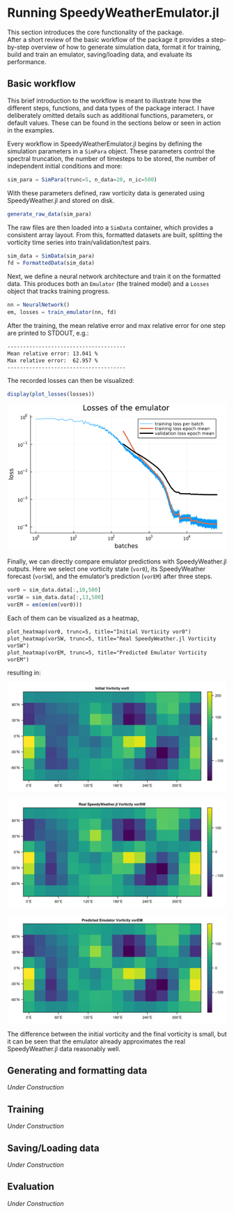 # Running SpeedyWeatherEmulator.jl

This section introduces the core functionality of the package.  
After a short review of the basic workflow of the package it provides a step-by-step overview of how to generate simulation data, format it for training, build and train an emulator, saving/loading data, and evaluate its performance.


## Basic workflow

This brief introduction to the workflow is meant to illustrate how the different steps, functions, and data types of the package interact. I have deliberately omitted details such as additional functions, parameters, or default values. These can be found in the sections below or seen in action in the examples.

Every workflow in SpeedyWeatherEmulator.jl begins by defining the simulation parameters in a `SimPara` object. These parameters control the spectral truncation, the number of timesteps to be stored, the number of independent initial conditions and more:

```julia
sim_para = SimPara(trunc=5, n_data=20, n_ic=500)
```

With these parameters defined, raw vorticity data is generated using SpeedyWeather.jl and stored on disk.

```julia
generate_raw_data(sim_para)
```

The raw files are then loaded into a `SimData` container, which provides a consistent array layout. From this, formatted datasets are built, splitting the vorticity time series into train/validation/test pairs.

```julia
sim_data = SimData(sim_para)
fd = FormattedData(sim_data)
```

Next, we define a neural network architecture and train it on the formatted data. This produces both an `Emulator` (the trained model) and a `Losses` object that tracks training progress.

```julia
nn = NeuralNetwork()
em, losses = train_emulator(nn, fd)
```

After the training, the mean relative error and max relative error for one step are printed to STDOUT, e.g.:

```text
--------------------------------------
Mean relative error: 13.041 %
Max relative error:  62.957 %
--------------------------------------
```

The recorded losses can then be visualized:

```julia
display(plot_losses(losses))
```

![Loss curves](assets/doc_basicworkflow_lossplot.png)

Finally, we can directly compare emulator predictions with SpeedyWeather.jl outputs. Here we select one vorticity state (`vor0`), its SpeedyWeather forecast (`vorSW`), and the emulator’s prediction (`vorEM`) after three steps. 

```julia
vor0 = sim_data.data[:,10,500]
vorSW = sim_data.data[:,13,500]
vorEM = em(em(em(vor0)))
```

Each of them can be visualized as a heatmap,

```
plot_heatmap(vor0, trunc=5, title="Initial Vorticity vor0")
plot_heatmap(vorSW, trunc=5, title="Real SpeedyWeather.jl Vorticity vorSW")
plot_heatmap(vorEM, trunc=5, title="Predicted Emulator Vorticity vorEM")
```

resulting in:

![Initial Vorticity vor0](assets/doc_basicworkflow_vor0.png)

![Real SpeedyWeather.jl Vorticity vorSW](assets/doc_basicworkflow_vorSW.png)

![Predicted Emulator Vorticity vorEM](assets/doc_basicworkflow_vorEM.png)

The difference between the initial vorticity and the final vorticity is small, but it can be seen that the emulator already approximates the real SpeedyWeather.jl data reasonably well.


## Generating and formatting data
_Under Construction_

## Training
_Under Construction_

## Saving/Loading data
_Under Construction_

## Evaluation
_Under Construction_


